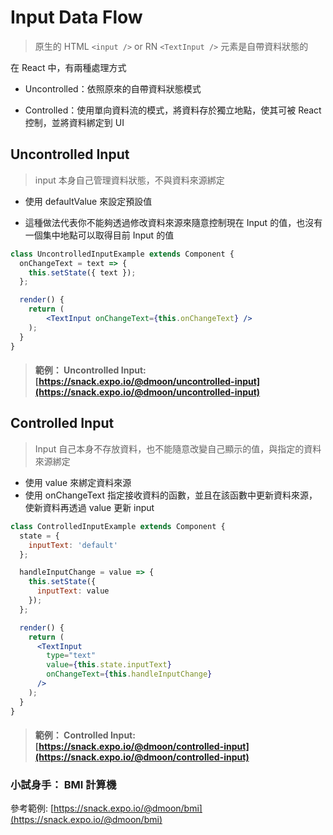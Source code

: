 # Input Data Flow

> 原生的 HTML `<input />` or RN `<TextInput />`
> 元素是自帶資料狀態的

在 React 中，有兩種處理方式

- Uncontrolled：依照原來的自帶資料狀態模式

- Controlled：使用單向資料流的模式，將資料存於獨立地點，使其可被 React 控制，並將資料綁定到 UI

## Uncontrolled Input

> input 本身自己管理資料狀態，不與資料來源綁定

- 使用 defaultValue 來設定預設值

- 這種做法代表你不能夠透過修改資料來源來隨意控制現在 Input 的值，也沒有一個集中地點可以取得目前 Input 的值

```jsx
class UncontrolledInputExample extends Component {
  onChangeText = text => {
    this.setState({ text });
  };

  render() {
    return (
        <TextInput onChangeText={this.onChangeText} />
    );
  }
}
```

> #### 範例： Uncontrolled Input: [https://snack.expo.io/@dmoon/uncontrolled-input](https://snack.expo.io/@dmoon/uncontrolled-input)

## Controlled Input

> Input 自己本身不存放資料，也不能隨意改變自己顯示的值，與指定的資料來源綁定

- 使用 value 來綁定資料來源
- 使用 onChangeText 指定接收資料的函數，並且在該函數中更新資料來源，使新資料再透過 value 更新 input

```jsx
class ControlledInputExample extends Component {
  state = {
    inputText: 'default'
  };

  handleInputChange = value => {
    this.setState({
      inputText: value
    });
  };

  render() {
    return (
      <TextInput
        type="text"
        value={this.state.inputText}
        onChangeText={this.handleInputChange}
      />
    );
  }
}
```

> #### 範例： Controlled Input: [https://snack.expo.io/@dmoon/controlled-input](https://snack.expo.io/@dmoon/controlled-input)

### 小試身手： BMI 計算機

參考範例: [https://snack.expo.io/@dmoon/bmi](https://snack.expo.io/@dmoon/bmi)
